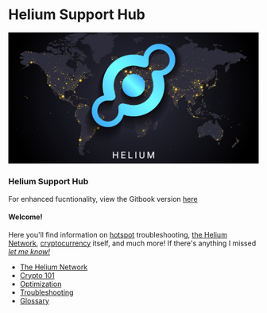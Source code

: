 # Helium Support Hub

![](<.gitbook/assets/helium (2) (1).jpeg>)

### Helium Support Hub

For enhanced fucntionality, view the Gitbook version [here](https://tanny.gitbook.io/tannys-helium-support/)

#### Welcome!

Here you'll find information on [hotspot](helium-glossary.md#hotspot) troubleshooting, [the Helium Network](the-helium-network/), [cryptocurrency](helium-glossary.md#cryptocurrency) itself, and much more! If there's anything I missed [_let me know!_](troubleshooting/contact/)

* [The Helium Network](the-helium-network/)
* [Crypto 101](crypto-101.md)
* [Optimization](optimization/)
* [Troubleshooting](troubleshooting/)
* [Glossary](helium-glossary.md)
